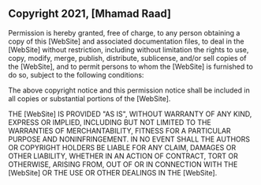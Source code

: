 ## Copyright 2021, [Mhamad Raad]


Permission is hereby granted, free of charge, to any person obtaining a copy of this [WebSite] and associated documentation files, to deal in the [WebSite] without restriction, including without limitation the rights to use, copy, modify, merge, publish, distribute, sublicense, and/or sell copies of the [WebSite], and to permit persons to whom the [WebSite] is furnished to do so, subject to the following conditions:

The above copyright notice and this permission notice shall be included in all copies or substantial portions of the [WebSite].

THE [WebSite] IS PROVIDED "AS IS", WITHOUT WARRANTY OF ANY KIND, EXPRESS OR IMPLIED, INCLUDING BUT NOT LIMITED TO THE WARRANTIES OF MERCHANTABILITY, FITNESS FOR A PARTICULAR PURPOSE AND NONINFRINGEMENT. IN NO EVENT SHALL THE AUTHORS OR COPYRIGHT HOLDERS BE LIABLE FOR ANY CLAIM, DAMAGES OR OTHER LIABILITY, WHETHER IN AN ACTION OF CONTRACT, TORT OR OTHERWISE, ARISING FROM, OUT OF OR IN CONNECTION WITH THE [WebSite] OR THE USE OR OTHER DEALINGS IN THE [WebSite].
